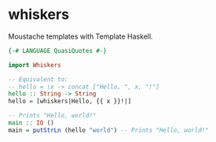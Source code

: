 whiskers
========

Moustache templates with Template Haskell.

```haskell
{-# LANGUAGE QuasiQuotes #-}

import Whiskers

-- Equivalent to:
-- hello = \x -> concat ["Hello, ", x, "!"]
hello :: String -> String
hello = [whiskers|Hello, {{ x }}!|]

-- Prints "Hello, world!"
main :: IO ()
main = putStrLn (hello "world") -- Prints "Hello, world!"
```
